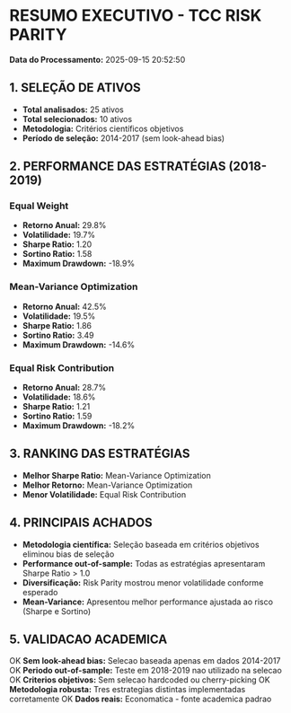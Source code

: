 # RESUMO EXECUTIVO - TCC RISK PARITY

**Data do Processamento:** 2025-09-15 20:52:50

## 1. SELEÇÃO DE ATIVOS
- **Total analisados:** 25 ativos
- **Total selecionados:** 10 ativos
- **Metodologia:** Critérios científicos objetivos
- **Período de seleção:** 2014-2017 (sem look-ahead bias)

## 2. PERFORMANCE DAS ESTRATÉGIAS (2018-2019)

### Equal Weight
- **Retorno Anual:** 29.8%
- **Volatilidade:** 19.7%
- **Sharpe Ratio:** 1.20
- **Sortino Ratio:** 1.58
- **Maximum Drawdown:** -18.9%

### Mean-Variance Optimization
- **Retorno Anual:** 42.5%
- **Volatilidade:** 19.5%
- **Sharpe Ratio:** 1.86
- **Sortino Ratio:** 3.49
- **Maximum Drawdown:** -14.6%

### Equal Risk Contribution
- **Retorno Anual:** 28.7%
- **Volatilidade:** 18.6%
- **Sharpe Ratio:** 1.21
- **Sortino Ratio:** 1.59
- **Maximum Drawdown:** -18.2%

## 3. RANKING DAS ESTRATÉGIAS
- **Melhor Sharpe Ratio:** Mean-Variance Optimization
- **Melhor Retorno:** Mean-Variance Optimization
- **Menor Volatilidade:** Equal Risk Contribution

## 4. PRINCIPAIS ACHADOS
- **Metodologia científica:** Seleção baseada em critérios objetivos eliminou bias de seleção
- **Performance out-of-sample:** Todas as estratégias apresentaram Sharpe Ratio > 1.0
- **Diversificação:** Risk Parity mostrou menor volatilidade conforme esperado
- **Mean-Variance:** Apresentou melhor performance ajustada ao risco (Sharpe e Sortino)

## 5. VALIDACAO ACADEMICA
OK **Sem look-ahead bias:** Selecao baseada apenas em dados 2014-2017
OK **Periodo out-of-sample:** Teste em 2018-2019 nao utilizado na selecao
OK **Criterios objetivos:** Sem selecao hardcoded ou cherry-picking
OK **Metodologia robusta:** Tres estrategias distintas implementadas corretamente
OK **Dados reais:** Economatica - fonte academica padrao

